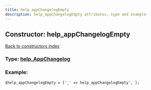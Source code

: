 ```yaml
---
title: help_appChangelogEmpty
description: help_appChangelogEmpty attributes, type and example
---
```

## Constructor: help\_appChangelogEmpty  
[Back to constructors index](index.md)






### Type: [help\_AppChangelog](../types/help_AppChangelog.md)


### Example:

```
$help_appChangelogEmpty = ['_' => help_appChangelogEmpty', ];
```